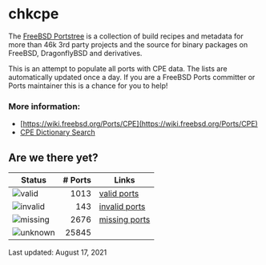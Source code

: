 # chkcpe

The [FreeBSD Portstree](https://cgit.freebsd.org/ports) is a collection of build recipes
and metadata for more than 46k 3rd party projects and the source for binary packages on
FreeBSD, DragonflyBSD and derivatives.

This is an attempt to populate all ports with CPE data. The lists are automatically
updated once a day. If you are a FreeBSD Ports committer or Ports maintainer this is a
chance for you to help!

### More information:
* [https://wiki.freebsd.org/Ports/CPE](https://wiki.freebsd.org/Ports/CPE)
* [CPE Dictionary Search](http://web.nvd.nist.gov/view/cpe/search)


## Are we there yet?

| Status                                                   | # Ports | Links                                                         |
| ---------------------------------------------------------| ------: | ------------------------------------------------------------- |
| ![valid](https://img.shields.io/badge/valid-brightgreen) |    1013 | [valid ports](https://github.com/decke/chkcpe/wiki/valid)     |
| ![invalid](https://img.shields.io/badge/invalid-red)     |     143 | [invalid ports](https://github.com/decke/chkcpe/wiki/invalid) |
| ![missing](https://img.shields.io/badge/missing-orange)  |    2676 | [missing ports](https://github.com/decke/chkcpe/wiki/missing) |
| ![unknown](https://img.shields.io/badge/unknown-grey)    |   25845 |  |

Last updated: August 17, 2021
